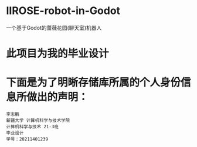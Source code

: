# IIROSE-robot-in-Godot
一个基于Godot的蔷薇花园(聊天室)机器人
# 此项目为我的毕业设计
# 下面是为了明晰存储库所属的个人身份信息所做出的声明：
```GDScript
李志鹏
新疆大学 计算机科学与技术学院 
计算机科学与技术 21-3班
毕业设计
学号：20211401239
```
